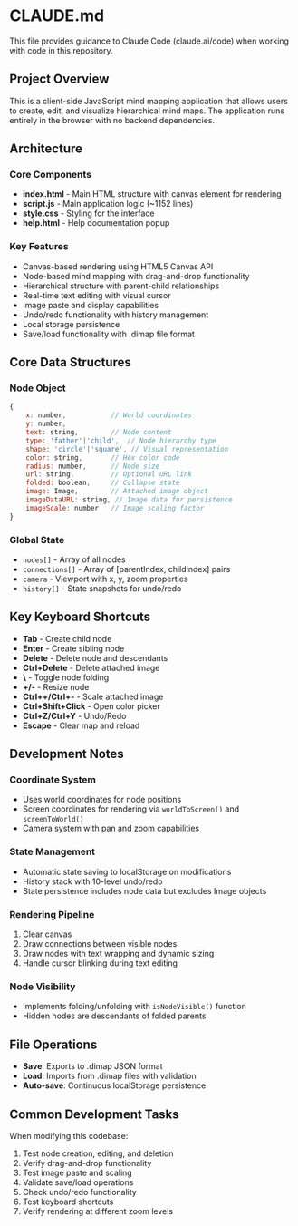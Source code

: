 # CLAUDE.md

This file provides guidance to Claude Code (claude.ai/code) when working with code in this repository.

## Project Overview

This is a client-side JavaScript mind mapping application that allows users to create, edit, and visualize hierarchical mind maps. The application runs entirely in the browser with no backend dependencies.

## Architecture

### Core Components
- **index.html** - Main HTML structure with canvas element for rendering
- **script.js** - Main application logic (~1152 lines)
- **style.css** - Styling for the interface
- **help.html** - Help documentation popup

### Key Features
- Canvas-based rendering using HTML5 Canvas API
- Node-based mind mapping with drag-and-drop functionality
- Hierarchical structure with parent-child relationships
- Real-time text editing with visual cursor
- Image paste and display capabilities
- Undo/redo functionality with history management
- Local storage persistence
- Save/load functionality with .dimap file format

## Core Data Structures

### Node Object
```javascript
{
    x: number,           // World coordinates
    y: number,
    text: string,        // Node content
    type: 'father'|'child',  // Node hierarchy type
    shape: 'circle'|'square', // Visual representation
    color: string,       // Hex color code
    radius: number,      // Node size
    url: string,         // Optional URL link
    folded: boolean,     // Collapse state
    image: Image,        // Attached image object
    imageDataURL: string, // Image data for persistence
    imageScale: number   // Image scaling factor
}
```

### Global State
- `nodes[]` - Array of all nodes
- `connections[]` - Array of [parentIndex, childIndex] pairs
- `camera` - Viewport with x, y, zoom properties
- `history[]` - State snapshots for undo/redo

## Key Keyboard Shortcuts

- **Tab** - Create child node
- **Enter** - Create sibling node
- **Delete** - Delete node and descendants
- **Ctrl+Delete** - Delete attached image
- **\\** - Toggle node folding
- **+/-** - Resize node
- **Ctrl++/Ctrl+-** - Scale attached image
- **Ctrl+Shift+Click** - Open color picker
- **Ctrl+Z/Ctrl+Y** - Undo/Redo
- **Escape** - Clear map and reload

## Development Notes

### Coordinate System
- Uses world coordinates for node positions
- Screen coordinates for rendering via `worldToScreen()` and `screenToWorld()`
- Camera system with pan and zoom capabilities

### State Management
- Automatic state saving to localStorage on modifications
- History stack with 10-level undo/redo
- State persistence includes node data but excludes Image objects

### Rendering Pipeline
1. Clear canvas
2. Draw connections between visible nodes
3. Draw nodes with text wrapping and dynamic sizing
4. Handle cursor blinking during text editing

### Node Visibility
- Implements folding/unfolding with `isNodeVisible()` function
- Hidden nodes are descendants of folded parents

## File Operations

- **Save**: Exports to .dimap JSON format
- **Load**: Imports from .dimap files with validation
- **Auto-save**: Continuous localStorage persistence

## Common Development Tasks

When modifying this codebase:
1. Test node creation, editing, and deletion
2. Verify drag-and-drop functionality
3. Test image paste and scaling
4. Validate save/load operations
5. Check undo/redo functionality
6. Test keyboard shortcuts
7. Verify rendering at different zoom levels